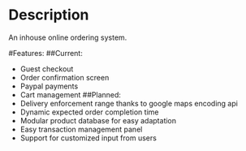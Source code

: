 # Description
An inhouse online ordering system.

#Features:
##Current:
- Guest checkout
- Order confirmation screen
- Paypal payments
- Cart management
##Planned: 
- Delivery enforcement range thanks to google maps encoding api
- Dynamic expected order completion time
- Modular product database for easy adaptation
- Easy transaction management panel
- Support for customized input from users